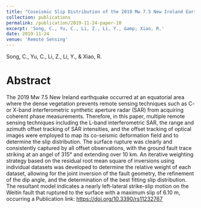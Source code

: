```yaml
---
title: "Coseismic Slip Distribution of the 2019 Mw 7.5 New Ireland Earthquake from the Integration of Multiple Remote Sensing Techniques"
collection: publications
permalink: /publication/2019-11-24-paper-10
excerpt: 'Song, C., Yu, C., Li, Z., Li, Y., &amp; Xiao, R.'
date: 2019-11-24
venue: 'Remote Sensing'
---
```

Song, C., Yu, C., Li, Z., Li, Y., &amp; Xiao, R.

Abstract
=====
The 2019 Mw 7.5 New Ireland earthquake occurred at an equatorial area where the dense vegetation prevents remote sensing techniques such as C- or X-band interferometric synthetic aperture radar (SAR) from acquiring coherent phase measurements. Therefore, in this paper, multiple remote sensing techniques including the L-band interferometric SAR, the range and azimuth offset tracking of SAR intensities, and the offset tracking of optical images were employed to map its co-seismic deformation field and to determine the slip distribution. The surface rupture was clearly and consistently captured by all offset observations, with the ground fault trace striking at an angel of 315° and extending over 10 km. An iterative weighting strategy based on the residual root mean square of inversions using individual datasets was developed to determine the relative weight of each dataset, allowing for the joint inversion of the fault geometry, the refinement of the dip angle, and the determination of the best fitting slip distribution. The resultant model indicates a nearly left-lateral strike-slip motion on the Weitin fault that ruptured to the surface with a maximum slip of 6.10 m, occurring a
Publication link: https://doi.org/10.3390/rs11232767